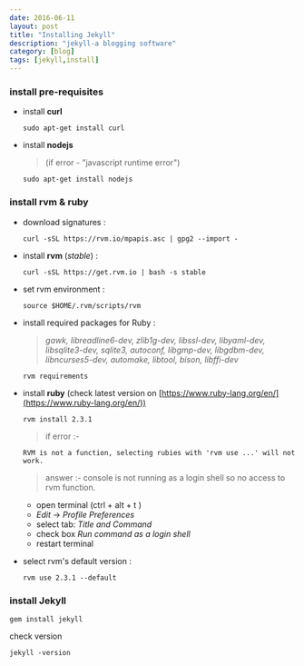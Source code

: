 ```yaml
---
date: 2016-06-11
layout: post
title: "Installing Jekyll"
description: "jekyll-a blogging software"
category: [blog]
tags: [jekyll,install]
---
```


### install pre-requisites

* install **curl**

	```
	sudo apt-get install curl
	```

* install **nodejs**

	>(if error - "javascript runtime error")

	```
	sudo apt-get install nodejs
	```

### install rvm & ruby
* download signatures :

	```
	curl -sSL https://rvm.io/mpapis.asc | gpg2 --import -
	```
* install **rvm** (_stable_) :

	```
	curl -sSL https://get.rvm.io | bash -s stable
	```

* set rvm environment :

	```
	source $HOME/.rvm/scripts/rvm
	```

* install required packages for Ruby :

  > _gawk, libreadline6-dev, zlib1g-dev, libssl-dev, libyaml-dev, libsqlite3-dev, sqlite3, autoconf, libgmp-dev, libgdbm-dev, libncurses5-dev, automake, libtool, bison, libffi-dev_

	```
	rvm requirements
	```

* install **ruby** (check latest version on [https://www.ruby-lang.org/en/](https://www.ruby-lang.org/en/))

	```
	rvm install 2.3.1
	```

	> if error :-

	```
	RVM is not a function, selecting rubies with 'rvm use ...' will not work.
	```

	> answer :- console is not running as a login shell so no access to rvm function.

	+ open terminal (ctrl + alt + t )
	+ _Edit_ -> _Profile Preferences_
	+ select tab: _Title and Command_
	+ check box _Run command as a login shell_
	+ restart terminal

* select rvm's default version :

	```
	rvm use 2.3.1 --default
	```

### install Jekyll

```
gem install jekyll
```

check version

```
jekyll -version
```
